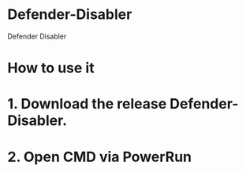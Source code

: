 # Defender-Disabler
Defender Disabler


# How to use it
# 1. Download the release Defender-Disabler.
# 2. Open CMD via PowerRun
